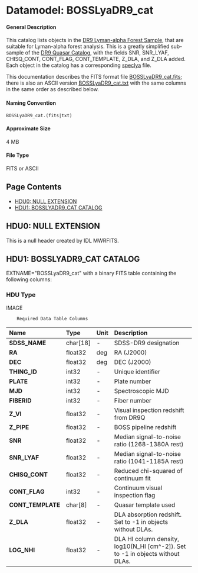
# Datamodel: BOSSLyaDR9_cat



#### General Description
<p>This catalog lists objects in the <a href="https://www.sdss.org/dr9/algorithms/lyaf_sample.php">DR9 Lyman-alpha Forest Sample</a>,
that are suitable for Lyman-alpha forest analysis. This is a greatly simplified sub-sample of the
<a href="https://www.sdss.org/dr9/algorithms/qso_catalog.php">DR9 Quasar Catalog</a>, with the fields
SNR, SNR_LYAF, CHISQ_CONT, CONT_FLAG, CONT_TEMPLATE, Z_DLA, and Z_DLA added.
Each object in the catalog has a corresponding <a href="speclya.html">speclya</a> file.</p>
<p>
This documentation describes the FITS format file
<a href="/sas/dr9/env/BOSS_LYA/cat/BOSSLyaDR9_cat.fits">BOSSLyaDR9_cat.fits</a>;
there is also an ASCII version
<a href="/sas/dr9/env/BOSS_LYA/cat/BOSSLyaDR9_cat.txt">BOSSLyaDR9_cat.txt</a>
with the same columns in the same order as described below.
</p>


#### Naming Convention
<code>BOSSLyaDR9_cat\.(fits|txt)</code>


#### Approximate Size
4 MB


#### File Type
FITS or ASCII


## Page Contents
* [HDU0: NULL EXTENSION](#hdu0-null-extension)
* [HDU1: BOSSLYADR9_CAT CATALOG](#hdu1-bosslyadr9_cat-catalog)

## HDU0: NULL EXTENSION
This is a null header created by IDL MWRFITS.




## HDU1: BOSSLYADR9_CAT CATALOG
EXTNAME="BOSSLyaDR9_cat" with a binary FITS table containing the following columns:

### HDU Type
IMAGE




		Required Data Table Columns


| **Name** | **Type** | **Unit** | **Description** |
| :--- | :----- | :---- | :------- |
| **SDSS_NAME** | char[18] | - | SDSS-DR9 designation |
| **RA** | float32 | deg | RA (J2000) |
| **DEC** | float32 | deg | DEC (J2000) |
| **THING_ID** | int32 | - | Unique identifier |
| **PLATE** | int32 | - | Plate number |
| **MJD** | int32 | - | Spectroscopic MJD |
| **FIBERID** | int32 | - | Fiber number |
| **Z_VI** | float32 | - | Visual inspection redshift from DR9Q |
| **Z_PIPE** | float32 | - | BOSS pipeline redshift |
| **SNR** | float32 | - | Median signal-to-noise ratio (1268-1380A rest) |
| **SNR_LYAF** | float32 | - | Median signal-to-noise ratio (1041-1185A rest) |
| **CHISQ_CONT** | float32 | - | Reduced chi-squared of continuum fit |
| **CONT_FLAG** | int32 | - | Continuum visual inspection flag |
| **CONT_TEMPLATE** | char[8] | - | Quasar template used |
| **Z_DLA** | float32 | - | DLA absorption redshift. Set to -1 in objects without DLAs. |
| **LOG_NHI** | float32 | - | DLA HI column density, log10(N_HI [cm^-2]). Set to -1 in objects without DLAs. |



